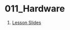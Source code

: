 # 011_Hardware

1. [Lesson Slides](https://docs.google.com/presentation/d/1cnmhPE3-xi8YRSC8oA8Pke0P2aIj_9NcdZeX45N41jo/edit?usp=sharing)
